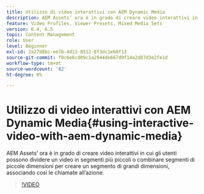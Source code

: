 ```yaml
---
title: Utilizzo di video interattivi con AEM Dynamic Media
description: AEM Assets’ ora è in grado di creare video interattivi in cui gli utenti possono dividere un video in segmenti più piccoli o combinare segmenti di piccole dimensioni per creare un segmento di grandi dimensioni, associando così le chiamate all’azione.
feature: Video Profiles, Viewer Presets, Mixed Media Sets
version: 6.4, 6.5
topic: Content Management
role: User
level: Beginner
exl-id: 2a27d8bc-ee7b-4d13-8512-8f3dc1eb8f13
source-git-commit: f0c6e6cd09c1a2944de667d9f14a2d87d3e2fe1d
workflow-type: tm+mt
source-wordcount: '82'
ht-degree: 0%

---
```


# Utilizzo di video interattivi con AEM Dynamic Media{#using-interactive-video-with-aem-dynamic-media}

AEM Assets’ ora è in grado di creare video interattivi in cui gli utenti possono dividere un video in segmenti più piccoli o combinare segmenti di piccole dimensioni per creare un segmento di grandi dimensioni, associando così le chiamate all’azione.

>[!VIDEO](https://video.tv.adobe.com/v/16516/?quality=9&learn=on)
